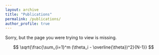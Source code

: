 ```yaml
---
layout: archive
title: "Publications"
permalink: /publications/
author_profile: true
---
```


Sorry, but the page you were trying to view is missing.

$$
\sqrt{\frac{\sum_{i=1}^m (\theta_i - \overline{\theta})^2}{N-1}}
$$

<!-- {% if author.googlescholar %}
  You can also find my articles on <u><a href="{{author.googlescholar}}">my Google Scholar profile</a>.</u>
{% endif %}

{% include base_path %}

{% for post in site.publications reversed %}
  {% include archive-single.html %}
{% endfor %}

<sup>*</sup> Equal authorship -->